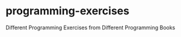 programming-exercises
=====================

Different Programming Exercises from Different Programming Books